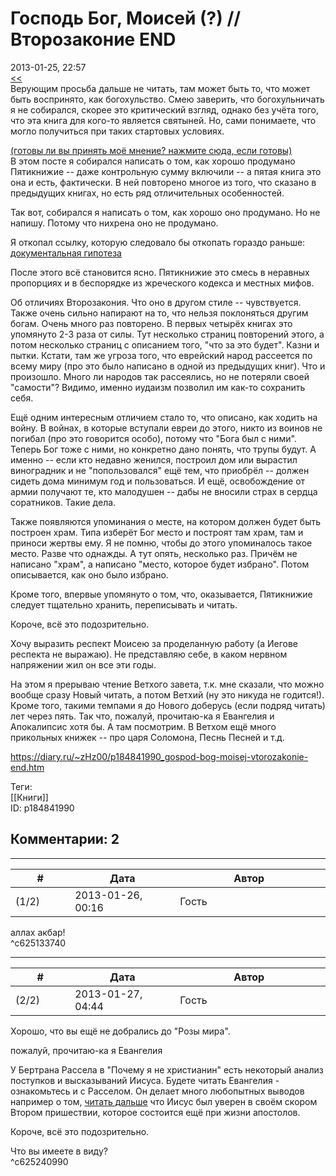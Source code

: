 Господь Бог, Моисей (?) // Второзаконие END
===========================================

  
2013-01-25, 22:57  
  [<<](Господь%20Бог,%20Моисей%20()%20%20Числа)    
 Верующим просьба дальше не читать, там может быть то, что может быть воспринято, как богохульство. Смею заверить, что богохульничать я не собирался, скорее это критический взгляд, однако без учёта того, что эта книга для кого-то является святыней. Но, сами понимаете, что могло получиться при таких стартовых условиях.   
   
  [(готовы ли вы принять моё мнение? нажмите сюда, если готовы)](https://zHz00.diary.ru/p184841990.htm?index=1#linkmore184841990m1)      
 В этом посте я собирался написать о том, как хорошо продумано Пятикнижие -- даже контрольную сумму включили -- а пятая книга это она и есть, фактически. В ней повторено многое из того, что сказано в предыдущих книгах, но есть ряд отличительных особенностей.   
   
 Так вот, собирался я написать о том, как хорошо оно продумано. Но не напишу. Потому что нихрена оно не продумано.   
   
 Я откопал ссылку, которую следовало бы откопать гораздо раньше:  [документальная гипотеза](https://ru.wikipedia.org/wiki/%D0%94%D0%BE%D0%BA%D1%83%D0%BC%D0%B5%D0%BD%D1%82%D0%B0%D0%BB%D1%8C%D0%BD%D0%B0%D1%8F_%D0%B3%D0%B8%D0%BF%D0%BE%D1%82%D0%B5%D0%B7%D0%B0)    
   
 После этого всё становится ясно. Пятикнижие это смесь в неравных пропорциях и в беспорядке из жреческого кодекса и местных мифов.   
   
 Об отличиях Второзакония. Что оно в другом стиле -- чувствуется. Также очень сильно напирают на то, что нельзя поклоняться другим богам. Очень много раз повторено. В первых четырёх книгах это упомянуто 2-3 раза от силы. Тут несколько страниц повторений этого, а потом несколько страниц с описанием того, "что за это будет". Казни и пытки. Кстати, там же угроза того, что еврейский народ рассеется по всему миру (про это было написано в одной из предыдущих книг). Что и произошло. Много ли народов так рассеялись, но не потеряли своей "самости"? Видимо, именно иудаизм позволил им как-то сохранить себя.   
   
 Ещё одним интересным отличием стало то, что описано, как ходить на войну. В войнах, в которые вступали евреи до этого, никто из воинов не погибал (про это говорится особо), потому что "Бога был с ними". Теперь Бог тоже с ними, но конкретно дано понять, что трупы будут. А именно -- если кто недавно женился, построил дом или вырастил виноградник и не "попользовался" ещё тем, что приобрёл -- должен сидеть дома минимум год и пользоваться. И ещё, освобождение от армии получают те, кто малодушен -- дабы не вносили страх в сердца соратников. Такие дела.   
   
 Также появляются упоминания о месте, на котором должен будет быть построен храм. Типа изберёт Бог место и построят там храм, там и приноси жертвы ему. Я не помню, чтобы до этого упоминалось такое место. Разве что однажды. А тут опять, несколько раз. Причём не написано "храм", а написано "место, которое будет избрано". Потом описывается, как оно было избрано.   
   
 Кроме того, впервые упомянуто о том, что, оказывается, Пятикнижие следует тщательно хранить, переписывать и читать.   
   
 Короче, всё это подозрительно.   
   
 Хочу выразить респект Моисею за проделанную работу (а Иегове респекта не выражаю). Не представляю себе, в каком нервном напряжении жил он все эти годы.   
   
  На этом я прерываю чтение Ветхого завета, т.к. мне сказали, что можно вообще сразу Новый читать, а потом Ветхий (ну это никуда не годится!). Кроме того, такими темпами я до Нового доберусь (если подряд читать) лет через пять. Так что, пожалуй, прочитаю-ка я Евангелия и Апокалипсис хотя бы. А там посмотрим. В Ветхом ещё много прикольных книжек -- про царя Соломона, Песнь Песней и т.д.    
     
  
<https://diary.ru/~zHz00/p184841990_gospod-bog-moisej-vtorozakonie-end.htm>  
  
Теги:  
[[Книги]]  
ID: p184841990  


Комментарии: 2
--------------

  


---



|         #         |              Дата              |                     Автор                     |           ID           |
| --- | --- | --- | --- |
| (1/2) | 2013-01-26, 00:16 | Гость | c625133740 |

  
 аллах акбар!   
 ^c625133740

---



|         #         |              Дата              |                     Автор                     |           ID           |
| --- | --- | --- | --- |
| (2/2) | 2013-01-27, 04:44 | Гость | c625240990 |

  
 Хорошо, что вы ещё не добрались до "Розы мира".   
   
  пожалуй, прочитаю-ка я Евангелия    
   
 У Бертрана Рассела в "Почему я не христианин" есть некоторый анализ поступков и высказываний Иисуса. Будете читать Евангелия - ознакомьтесь и с Расселом. Он делает много любопытных выводов например о том,  [читать дальше](https://zHz00.diary.ru/p184841990.htm?index=1#linkmore184841990m1)    что Иисус был уверен в своём скором Втором пришествии, которое состоится ещё при жизни апостолов.     
   
  Короче, всё это подозрительно.    
   
 Что вы имеете в виду?   
 ^c625240990